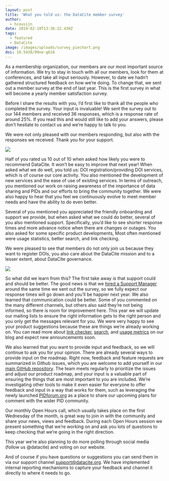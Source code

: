 ```yaml
---
layout: post
title: 'What you told us: the DataCite member survey'
author:
  - hcousijn
date: 2019-02-18T13:36:22.430Z
tags:
  - featured
  - DataCite
image: /images/uploads/survey_piechart.png
doi: 10.5438/99ne-g618
---
```

As a membership organization, our members are our most important source of information. We try to stay in touch with all our members, look for them at conferences, and take all input seriously. However, to date we hadn’t gathered structured feedback on how we’re doing. To change that, we sent out a member survey at the end of last year. This is the first survey in what will become a yearly member satisfaction survey. 

Before I share the results with you, I’d first like to thank all the people who completed the survey. Your input is invaluable! We sent the survey out to our 144 members and received 36 responses, which is a response rate of around 25%. If you read this and would still like to add your answers, please don’t hesitate to contact us and we’re happy to talk to you. 

We were not only pleased with our members responding, but also with the responses we received. Thank you for your support.

![](/images/uploads/survey_score.png)

Half of you rated us 10 out of 10 when asked how likely you were to recommend DataCite. It won’t be easy to improve that next year! When asked what we do well, you told us:  DOI registration/providing DOI services, which is of course our core activity. You also mentioned the development of new services and the ease of use of existing services. In terms of outreach, you mentioned our work on raising awareness of the importance of data sharing and PIDs and our efforts to bring the community together. We were also happy to hear that you feel we continuously evolve to meet member needs and have the ability to do even better.

Several of you mentioned you appreciated the friendly onboarding and support we provide, but when asked what we could do better, several of you also mentioned support. Specifically, you’d like to see shorter response times and more advance notice when there are changes or outages. You also asked for some specific product developments, Most often mentioned were usage statistics, better search, and link checking.

We were pleased to see that members do not only join us because they want to register DOIs, you also care about the DataCite mission and to a lesser extent, about DataCite governance.

![](/images/uploads/survey_reason.png)

So what did we learn from this? The first take away is that support could and should be better. The good news is that we [hired a Support Manager ](https://doi.org/10.5438/64h5-4562)around the same time we sent out the survey, so we fully expect our response times will go down and you’ll be happier next year. We also learned that communication could be better. Some of you commented on the many different channels, but others also said they’re not being informed, so there is room for improvement here. This year we will update our mailing lists to ensure the right information gets to the right person and you only get the messages relevant for you. We were very happy to see your product suggestions because these are things we’re already working on. You can read more about [link checker](https://doi.org/10.5438/vywf-6s91), [search](https://doi.org/10.5438/vyd9-ty64), and [usage metrics](https://doi.org/10.5438/s6d3-k860) on our blog and expect new announcements soon. 

We also learned that you want to provide input and feedback, so we will continue to ask you for your opinion. There are already several ways to provide input on the roadmap. Right now, feedback and feature requests are summarized in Github issues, which you are welcome to add yourself in our [main GitHub repository](https://github.com/datacite/datacite). The team meets regularly to prioritize the issues and adjust our product roadmap, and your input is a valuable part of ensuring the things that are most important to you are included. We’re investigating other tools to make it even easier for everyone to offer feedback and input in a way that works for them, such as leveraging the newly launched [PIDforum.org](https://www.pidforum.org/) as a place to share our upcoming plans for comment with the wider PID community. 

Our monthly Open Hours call, which usually takes place on the first Wednesday of the month, is great way to join in with the community and share your news, views and feedback. During each Open Hours session we present something that we’re working on and ask you lots of questions to keep checking that we’re going in the right direction.

This year we’re also planning to do more polling through social media (follow us @datacite) and voting on our website.

And of course if you have questions or suggestions you can send them in via our support channel support@datacite.org. We have implemented internal reporting mechanisms to capture your feedback and channel it directly to where it needs to go.
